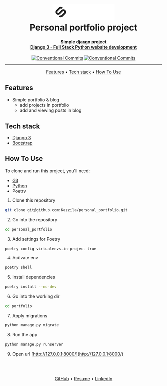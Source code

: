 <h1 align="center">
  <a href="https://stepik.org/course/101042/info">
    <img style="background-color: #1b1116" src="readme/stepik.svg"
    alt="Stepik" width="200">
  </a>
  <br>
  Personal portfolio project 
  <br>
</h1>


<h4 align="center">
    Simple django project<br>
    <a href="https://stepik.org/course/101042/info" target="_blank">
      Django 3 - Full Stack Python website development
    </a>
</h4>

<div align="center">

[![Conventional Commits](https://img.shields.io/badge/Conventional%20Commits-1.0.0-%23FE5196?logo=conventionalcommits&logoColor=white)](https://conventionalcommits.org)
[![Conventional Commits](https://img.shields.io/badge/stepik-course-green)](https://stepik.org/course/101042/info)

</div>
<hr>

<p align="center">
  <a href="#features">Features</a> •
  <a href="#tech-stack">Tech stack</a> •
  <a href="#how-to-use">How To Use</a>
</p>


## Features
* Simple portfolio & blog 
  - add projects in portfolio
  - add and viewing posts in blog


## Tech stack
 - [Django 3](https://www.djangoproject.com/download/)
 - [Bootstrap](https://getbootstrap.com/docs/5.3/getting-started/introduction/)


## How To Use
To clone and run this project, you'll need:
- [Git](https://git-scm.com)
- [Python](https://www.python.org/downloads/)
- [Poetry](https://python-poetry.org/docs/#installation)

1. Clone this repository
```bash
git clone git@github.com:Kazzila/personal_portfolio.git
```

2. Go into the repository
```bash
cd personal_portfolio
```

3. Add settings for Poetry
```bash
poetry config virtualenvs.in-project true
```

4. Activate env
```bash
poetry shell
```

5. Install dependencies
```bash
poetry install --no-dev
```

6. Go into the working dir
```bash
cd portfolio
```

7. Apply migrations
```bash
python manage.py migrate
```

8. Run the app
```bash
python manage.py runserver
```

9. Open url [http://127.0.0.1:8000/](http://127.0.0.1:8000/)


<br>
<br>
<p align="center">
  <a href="https://github.com/Kazzila">GitHub</a> •
  <a href="https://kazzila.github.io/resume/">Resume</a> •
  <a href="https://www.linkedin.com/in/i-kazakov/">LinkedIn</a>
</p>
